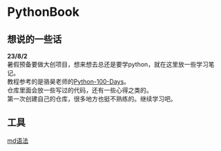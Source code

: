 # PythonBook
## 想说的一些话
**23/8/2**  
暑假预备要做大创项目，想来想去总还是要学python，就在这里放一些学习笔记。  
教程参考的是骆昊老师的[Python-100-Days](https://github.com/jackfrued/Python-100-Days)。  
仓库里面会放一些写过的代码，还有一些心得之类的。  
第一次创建自己的仓库，很多地方也挺不熟练的。继续学习吧。
## 工具
[md语法](https://blog.csdn.net/lishuoboy/article/details/104421044)
